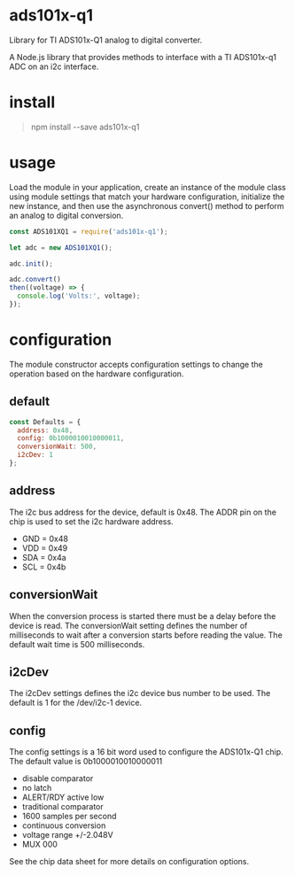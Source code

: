 # ads101x-q1

Library for TI ADS101x-Q1 analog to digital converter.

A Node.js library that provides methods to interface with a TI ADS101x-q1 ADC
on an i2c interface.


# install

> npm install --save ads101x-q1


# usage

Load the module in your application, create an instance of the module class using
module settings that match your hardware configuration, initialize the new instance,
and then use the asynchronous convert() method to perform an analog to digital conversion.

```Javascript
const ADS101XQ1 = require('ads101x-q1');

let adc = new ADS101XQ1();

adc.init();

adc.convert()
then((voltage) => {
  console.log('Volts:', voltage);
});
```


# configuration

The module constructor accepts configuration settings to change the operation based
on the hardware configuration.

## default

```Javascript
const Defaults = {
  address: 0x48,
  config: 0b1000010010000011,
  conversionWait: 500,
  i2cDev: 1
};
```


## address

The i2c bus address for the device, default is 0x48. The ADDR pin on the chip is used
to set the i2c hardware address.

- GND = 0x48
- VDD = 0x49
- SDA = 0x4a
- SCL = 0x4b


## conversionWait

When the conversion process is started there must be a delay before the device is read.
The conversionWait setting defines the number of milliseconds to wait after a conversion
starts before reading the value. The default wait time is 500 milliseconds.


## i2cDev

The i2cDev settings defines the i2c device bus number to be used. The default is 1
for the /dev/i2c-1 device.


## config

The config settings is a 16 bit word used to configure the ADS101x-Q1 chip. The default
value is 0b1000010010000011

- disable comparator
- no latch
- ALERT/RDY active low
- traditional comparator
- 1600 samples per second
- continuous conversion
- voltage range +/-2.048V
- MUX 000

See the chip data sheet for more details on configuration options.
